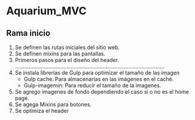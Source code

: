 # Aquarium_MVC
## Rama inicio
                
1. Se definen las rutas iniciales del sitio web.
2. Se definen mixins para las pantallas.
3. Primeros pasos para el diseño del header.
...................................................................................................
4. Se instala librerías de Gulp para optimizar el tamaño de las imagen
	+ Gulp cache: Para almacenarlas en las imágenes en el caché.
	+ Gulp-imagemin: Para reducir el tamaño de la imagenes.
5. Se agrego imagenes de fondo dependiendo el caso si o no es el home page.
6. Se agega Mixins para botones.
7. Se optimiza el header